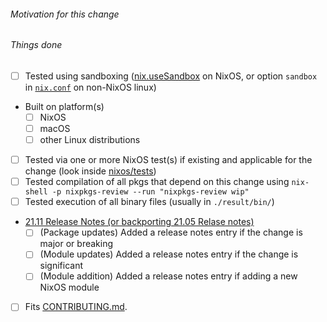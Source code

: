 <!--
To help with the large amounts of pull requests, we would appreciate your
reviews of other pull requests, especially simple package updates. Just leave a
comment describing what you have tested in the relevant package/service.
Reviewing helps to reduce the average time-to-merge for everyone.
Thanks a lot if you do!
List of open PRs: https://github.com/NixOS/nixpkgs/pulls
Reviewing guidelines: https://nixos.org/manual/nixpkgs/unstable/#chap-reviewing-contributions
-->

###### Motivation for this change


###### Things done

<!-- Please check what applies. Note that these are not hard requirements but merely serve as information for reviewers. -->

- [ ] Tested using sandboxing ([nix.useSandbox](https://nixos.org/nixos/manual/options.html#opt-nix.useSandbox) on NixOS, or option `sandbox` in [`nix.conf`](https://nixos.org/nix/manual/#sec-conf-file) on non-NixOS linux)
- Built on platform(s)
   - [ ] NixOS
   - [ ] macOS
   - [ ] other Linux distributions
- [ ] Tested via one or more NixOS test(s) if existing and applicable for the change (look inside [nixos/tests](https://github.com/NixOS/nixpkgs/blob/master/nixos/tests))
- [ ] Tested compilation of all pkgs that depend on this change using `nix-shell -p nixpkgs-review --run "nixpkgs-review wip"`
- [ ] Tested execution of all binary files (usually in `./result/bin/`)
- [21.11 Release Notes (or backporting 21.05 Relase notes)](https://github.com/NixOS/nixpkgs/blob/master/.github/CONTRIBUTING.md#generating-2111-release-notes)
  - [ ] (Package updates) Added a release notes entry if the change is major or breaking
  - [ ] (Module updates) Added a release notes entry if the change is significant
  - [ ] (Module addition) Added a release notes entry if adding a new NixOS module
- [ ] Fits [CONTRIBUTING.md](https://github.com/NixOS/nixpkgs/blob/master/.github/CONTRIBUTING.md).

